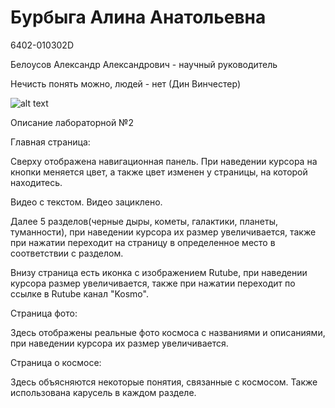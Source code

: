 # Бурбыга Алина Анатольевна

6402-010302D

Белоусов Александр Александрович - научный руководитель

Нечисть понять можно, людей - нет (Дин Винчестер)

![alt text](https://sun9-78.userapi.com/impg/Td93KjTp_qKstnxBY_G4bkjM9YPoe9F6dDHDeA/DhK3BH9slvI.jpg?size=638x484&quality=95&sign=6dda6cc5704fafee6e7e54824a31fb80&c_uniq_tag=k0OCinEp84A0-f3QcL_sriU3MhfL0zOQmTKSO6zmlFQ&type=album)

Описание лабораторной №2

Главная страница:

Сверху отображена навигационная панель. При наведении курсора на кнопки меняется цвет, а также цвет изменен у страницы, на которой находитесь.

Видео с текстом. Видео зациклено.

Далее 5 разделов(черные дыры, кометы, галактики, планеты, туманности), при наведении курсора их размер увеличивается, также при нажатии переходит на страницу в определенное место в соответствии с разделом.

Внизу страница есть иконка с изображением Rutube, при наведении курсора размер увеличивается, также при нажатии переходит по ссылке в Rutube канал "Kosmo".

Страница фото:

Здесь отображены реальные фото космоса с названиями и описаниями, при наведении курсора их размер увеличивается.

Страница о космосе:

Здесь объясняются некоторые понятия, связанные с космосом. Также использована карусель в каждом разделе.
